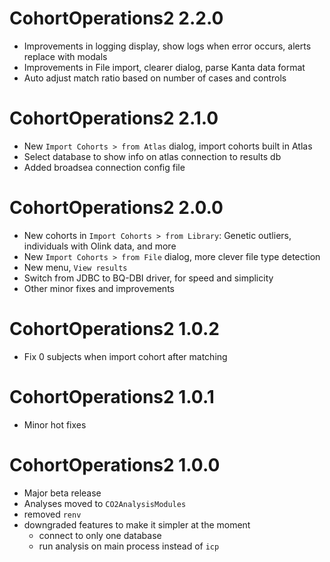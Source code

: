 # CohortOperations2 2.2.0
- Improvements in logging display, show logs when error occurs, alerts replace with modals
- Improvements in File import, clearer dialog, parse Kanta data format
- Auto adjust match ratio based on number of cases and controls

# CohortOperations2 2.1.0
- New `Import Cohorts > from Atlas` dialog, import cohorts built in Atlas
- Select database to show info on atlas connection to results db
- Added broadsea connection config file

# CohortOperations2 2.0.0
- New cohorts in `Import Cohorts > from Library`:  Genetic outliers, individuals with Olink data, and more
- New `Import Cohorts > from File` dialog, more clever file type detection
- New menu, `View results`
- Switch from JDBC to BQ-DBI driver, for speed and simplicity
- Other minor fixes and improvements

# CohortOperations2 1.0.2

- Fix 0 subjects when import cohort after matching

# CohortOperations2 1.0.1

- Minor hot fixes

# CohortOperations2 1.0.0
- Major beta release
- Analyses moved to `CO2AnalysisModules`
- removed `renv`
- downgraded features to make it simpler at the moment
  - connect to only one database
  - run analysis on main process instead of `icp`
